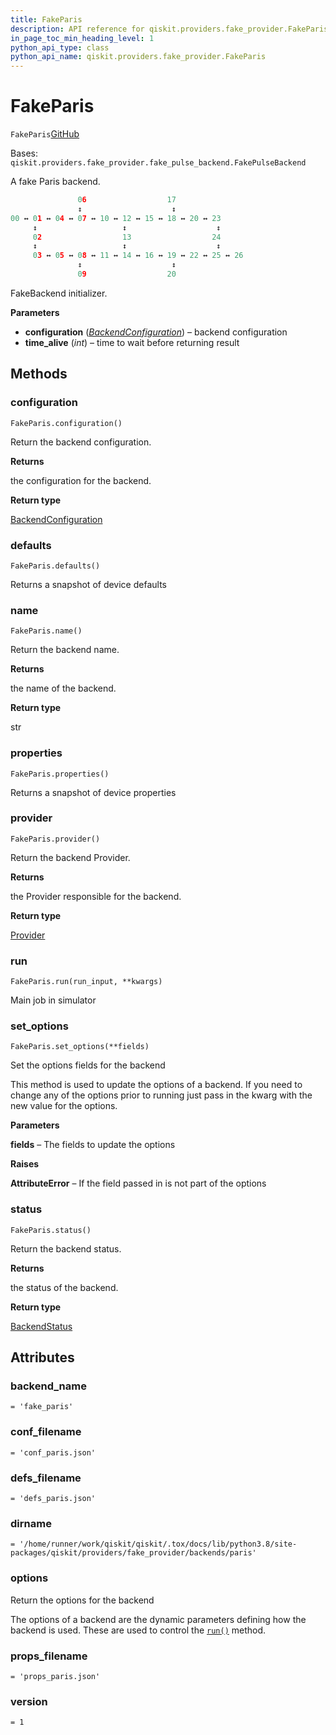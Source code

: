 ```yaml
---
title: FakeParis
description: API reference for qiskit.providers.fake_provider.FakeParis
in_page_toc_min_heading_level: 1
python_api_type: class
python_api_name: qiskit.providers.fake_provider.FakeParis
---
```


# FakeParis

<span id="qiskit.providers.fake_provider.FakeParis" />

`FakeParis`[GitHub](https://github.com/qiskit/qiskit/tree/stable/0.41/qiskit/providers/fake_provider/backends/paris/fake_paris.py "view source code")

Bases: `qiskit.providers.fake_provider.fake_pulse_backend.FakePulseBackend`

A fake Paris backend.

```python
               06                  17
               ↕                    ↕
00 ↔ 01 ↔ 04 ↔ 07 ↔ 10 ↔ 12 ↔ 15 ↔ 18 ↔ 20 ↔ 23
     ↕                   ↕                    ↕
     02                  13                  24
     ↕                   ↕                    ↕
     03 ↔ 05 ↔ 08 ↔ 11 ↔ 14 ↔ 16 ↔ 19 ↔ 22 ↔ 25 ↔ 26
               ↕                    ↕
               09                  20
```

FakeBackend initializer.

**Parameters**

*   **configuration** ([*BackendConfiguration*](qiskit.providers.models.BackendConfiguration "qiskit.providers.models.BackendConfiguration")) – backend configuration
*   **time\_alive** (*int*) – time to wait before returning result

## Methods

### configuration

<span id="qiskit.providers.fake_provider.FakeParis.configuration" />

`FakeParis.configuration()`

Return the backend configuration.

**Returns**

the configuration for the backend.

**Return type**

[BackendConfiguration](qiskit.providers.models.BackendConfiguration "qiskit.providers.models.BackendConfiguration")

### defaults

<span id="qiskit.providers.fake_provider.FakeParis.defaults" />

`FakeParis.defaults()`

Returns a snapshot of device defaults

### name

<span id="qiskit.providers.fake_provider.FakeParis.name" />

`FakeParis.name()`

Return the backend name.

**Returns**

the name of the backend.

**Return type**

str

### properties

<span id="qiskit.providers.fake_provider.FakeParis.properties" />

`FakeParis.properties()`

Returns a snapshot of device properties

### provider

<span id="qiskit.providers.fake_provider.FakeParis.provider" />

`FakeParis.provider()`

Return the backend Provider.

**Returns**

the Provider responsible for the backend.

**Return type**

[Provider](qiskit.providers.Provider "qiskit.providers.Provider")

### run

<span id="qiskit.providers.fake_provider.FakeParis.run" />

`FakeParis.run(run_input, **kwargs)`

Main job in simulator

### set\_options

<span id="qiskit.providers.fake_provider.FakeParis.set_options" />

`FakeParis.set_options(**fields)`

Set the options fields for the backend

This method is used to update the options of a backend. If you need to change any of the options prior to running just pass in the kwarg with the new value for the options.

**Parameters**

**fields** – The fields to update the options

**Raises**

**AttributeError** – If the field passed in is not part of the options

### status

<span id="qiskit.providers.fake_provider.FakeParis.status" />

`FakeParis.status()`

Return the backend status.

**Returns**

the status of the backend.

**Return type**

[BackendStatus](qiskit.providers.models.BackendStatus "qiskit.providers.models.BackendStatus")

## Attributes

<span id="qiskit.providers.fake_provider.FakeParis.backend_name" />

### backend\_name

`= 'fake_paris'`

<span id="qiskit.providers.fake_provider.FakeParis.conf_filename" />

### conf\_filename

`= 'conf_paris.json'`

<span id="qiskit.providers.fake_provider.FakeParis.defs_filename" />

### defs\_filename

`= 'defs_paris.json'`

<span id="qiskit.providers.fake_provider.FakeParis.dirname" />

### dirname

`= '/home/runner/work/qiskit/qiskit/.tox/docs/lib/python3.8/site-packages/qiskit/providers/fake_provider/backends/paris'`

<span id="qiskit.providers.fake_provider.FakeParis.options" />

### options

Return the options for the backend

The options of a backend are the dynamic parameters defining how the backend is used. These are used to control the [`run()`](qiskit.providers.fake_provider.FakeParis#run "qiskit.providers.fake_provider.FakeParis.run") method.

<span id="qiskit.providers.fake_provider.FakeParis.props_filename" />

### props\_filename

`= 'props_paris.json'`

<span id="qiskit.providers.fake_provider.FakeParis.version" />

### version

`= 1`

